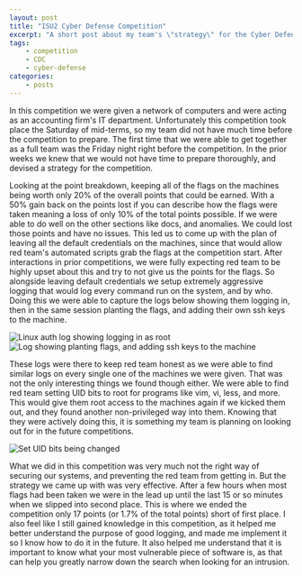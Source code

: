 ```yaml
---
layout: post
title: "ISU2 Cyber Defense Competition"
excerpt: "A short post about my team's \"strategy\" for the Cyber Defense Competition when on an extreme time crunch"
tags:
    - competition
    - CDC
    - cyber-defense
categories:
    - posts
---
```

In this competition we were given a network of computers and were acting as an accounting firm's IT department. Unfortunately this competition took place the Saturday of mid-terms, so my team did not have much time before the competition to prepare. The first time that we were able to get together as a full team was the Friday night right before the competition. In the prior weeks we knew that we would not have time to prepare thoroughly, and devised a strategy for the competition.

Looking at the point breakdown, keeping all of the flags on the machines being worth only 20% of the overall points that could be earned. With a 50% gain back on the points lost if you can describe how the flags were taken meaning a loss of only 10% of the total points possible. If we were able to do well on the other sections like docs, and anomalies. We could lost those points and have no issues. This led us to come up with the plan of leaving all the default credentials on the machines, since that would allow red team's automated scripts grab the flags at the competition start. After interactions in prior competitions, we were fully expecting red team to be highly upset about this and try to not give us the points for the flags. So alongside leaving default credentials we setup extremely aggressive logging that would log every command run on the system, and by who. Doing this we were able to capture the logs below showing them logging in, then in the same session planting the flags, and adding their own ssh keys to the machine.

![Linux auth log showing logging in as root](/assets/images/2022-ISU2/ISU2-2022-logins.png)
![Log showing planting flags, and adding ssh keys to the machine](/assets/images/2022-ISU2/ISU2-2022-commands-run.png)

These logs were there to keep red team honest as we were able to find similar logs on every single one of the machines we were given. That was not the only interesting things we found though either. We were able to find red team setting UID bits to root for programs like vim, vi, less, and more. This would give them root access to the machines again if we kicked them out, and they found another non-privileged way into them. Knowing that they were actively doing this, it is something my team is planning on looking out for in the future competitions.

![Set UID bits being changed](/assets/images/2022-ISU2/ISU2-2022-set-uid.png)

What we did in this competition was very much not the right way of securing our systems, and preventing the red team from getting in. But the strategy we came up with was very effective. After a few hours when most flags had been taken we were in the lead up until the last 15 or so minutes when we slipped into second place. This is where we ended the competition only 17 points (or 1.7% of the total points) short of first place. I also feel like I still gained knowledge in this competition, as it helped me better understand the purpose of good logging, and made me implement it so I know how to do it in the future. It also helped me understand that it is important to know what your most vulnerable piece of software is, as that can help you greatly narrow down the search when looking for an intrusion.
